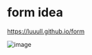 # form idea

https://luuull.github.io/form

![image](https://user-images.githubusercontent.com/101467080/178909532-b2d5f604-72ba-43c5-9a3e-f00008e42188.png)
